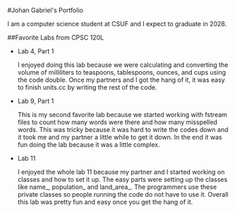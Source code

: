 #Johan Gabriel's Portfolio

I am a computer science student at CSUF and I expect to graduate in 2028.

##Favorite Labs from CPSC 120L

* Lab 4, Part 1

  I enjoyed doing this lab because we were calculating and converting the volume of milliliters to teaspoons, tablespoons, ounces, and cups using the code double. Once my partners and I got the hang of it, it was easy to finish units.cc by writing the rest of the code.

* Lab 9, Part 1

  This is my second favorite lab because we started working with fstream files to count how many words were there and how many misspelled words. This was tricky because it was hard to write the codes down and it took me and my partner a little while to get it down. In the end it was fun doing the lab because it was a little complex.

* Lab 11

  I enjoyed the whole lab 11 because my partner and I started working on classes and how to set it up. The easy parts were setting up the classes like name_, population_ and land_area_. The programmers use these private classes so people running the code do not have to use it. Overall this lab was pretty fun and easy once you get the hang of it.
